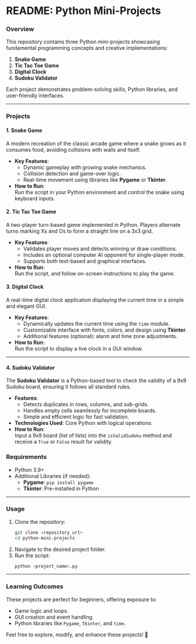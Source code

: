 # README: Python Mini-Projects  

### Overview  
This repository contains three Python mini-projects showcasing fundamental programming concepts and creative implementations:  
1. **Snake Game**  
2. **Tic Tac Toe Game**  
3. **Digital Clock**
4. **Sudoku Validator** 

Each project demonstrates problem-solving skills, Python libraries, and user-friendly interfaces.

---

### Projects  

#### 1. Snake Game  
A modern recreation of the classic arcade game where a snake grows as it consumes food, avoiding collisions with walls and itself.  
- **Key Features**:  
  - Dynamic gameplay with growing snake mechanics.  
  - Collision detection and game-over logic.  
  - Real-time movement using libraries like **Pygame** or **Tkinter**.  
- **How to Run**:  
  Run the script in your Python environment and control the snake using keyboard inputs.  

#### 2. Tic Tac Toe Game  
A two-player turn-based game implemented in Python. Players alternate turns marking Xs and Os to form a straight line on a 3x3 grid.  
- **Key Features**:  
  - Validates player moves and detects winning or draw conditions.  
  - Includes an optional computer AI opponent for single-player mode.  
  - Supports both text-based and graphical interfaces.  
- **How to Run**:  
  Run the script, and follow on-screen instructions to play the game.  

#### 3. Digital Clock  
A real-time digital clock application displaying the current time in a simple and elegant GUI.  
- **Key Features**:  
  - Dynamically updates the current time using the `time` module.  
  - Customizable interface with fonts, colors, and design using **Tkinter**.  
  - Additional features (optional): alarm and time zone adjustments.  
- **How to Run**:  
  Run the script to display a live clock in a GUI window.  

---

#### 4. Sudoku Validator  
The **Sudoku Validator** is a Python-based tool to check the validity of a 9x9 Sudoku board, ensuring it follows all standard rules.  
- **Features**:  
  - Detects duplicates in rows, columns, and sub-grids.  
  - Handles empty cells seamlessly for incomplete boards.  
  - Simple and efficient logic for fast validation.  
- **Technologies Used**: Core Python with logical operations.  
- **How to Run**:  
  Input a 9x9 board (list of lists) into the `isValidSudoku` method and receive a `True` or `False` result for validity.  

### Requirements  
- Python 3.9+  
- Additional Libraries (if needed):  
  - **Pygame**: `pip install pygame`  
  - **Tkinter**: Pre-installed in Python  

---

### Usage  
1. Clone the repository:  
   ```bash  
   git clone <repository_url>  
   cd python-mini-projects  
   ```  
2. Navigate to the desired project folder.  
3. Run the script:  
   ```bash  
   python <project_name>.py  
   ```  

---

### Learning Outcomes  
These projects are perfect for beginners, offering exposure to:  
- Game logic and loops.  
- GUI creation and event handling.  
- Python libraries like `Pygame`, `Tkinter`, and `time`.  

Feel free to explore, modify, and enhance these projects! 🎉  
